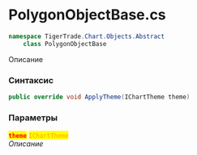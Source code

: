 
# PolygonObjectBase.cs
```csharp
namespace TigerTrade.Chart.Objects.Abstract  
    class PolygonObjectBase
```

Описание

### Синтаксис
```csharp
public override void ApplyTheme(IChartTheme theme)
```

### Параметры  
<mark style="color:red;">**`theme`**</mark> <mark style="color:orange;">`IChartTheme`</mark>  
 *Описание*  
  

                    
                    